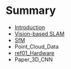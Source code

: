 # Summary

* [Introduction](README.md)
* [Vision-based SLAM](vision-based-slam.md)
* [SfM](sfm.md)
* Point\_Cloud\_Data
* [ref01\_Hardware](ref01hardware.md)
* Paper\_3D\_CNN

